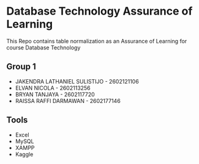 # Database Technology Assurance of Learning

This Repo contains table normalization as an Assurance of Learning for course Database Technology

## Group 1
* JAKENDRA LATHANIEL SULISTIJO - 2602121106
* ELVAN NICOLA - 2602113256
* BRYAN TANJAYA - 2602117720
* RAISSA RAFFI DARMAWAN - 2602177146

## Tools
* Excel
* MySQL
* XAMPP
* Kaggle
